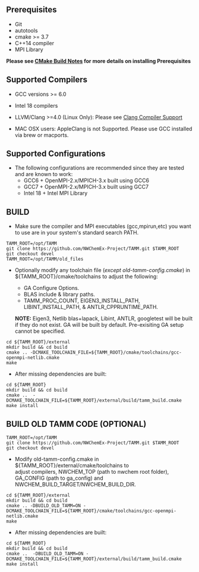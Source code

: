 
Prerequisites
------------
- Git
- autotools
- cmake >= 3.7
- C++14 compiler
- MPI Library

**Please see [CMake Build Notes](CMake_Build_Notes.md) for more details on installing Prerequisites**

Supported Compilers
--------------------
- GCC versions >= 6.0
- Intel 18 compilers
- LLVM/Clang >=4.0 (Linux Only): Please see [Clang Compiler Support](CMake_Build_Notes.md#clang-compiler-support)

- MAC OSX users: AppleClang is not Supported. Please use GCC installed via brew or macports.

Supported Configurations
-------------------------
- The following configurations are recommended since they are tested and are known to work:
  - GCC6 + OpenMPI-2.x/MPICH-3.x built using GCC6
  - GCC7 + OpenMPI-2.x/MPICH-3.x built using GCC7
  - Intel 18 + Intel MPI Library

BUILD
-----

- Make sure the compiler and MPI executables (gcc,mpirun,etc) you want to use are in your system's standard search PATH.

```
TAMM_ROOT=/opt/TAMM  
git clone https://github.com/NWChemEx-Project/TAMM.git $TAMM_ROOT  
git checkout devel  
TAMM_ROOT=/opt/TAMM/old_files
```

- Optionally modify any toolchain file (*except old-tamm-config.cmake*) in ${TAMM_ROOT}/cmake/toolchains to adjust the following:
  - GA Configure Options.
  - BLAS include & library paths.
  - TAMM_PROC_COUNT, EIGEN3_INSTALL_PATH, LIBINT_INSTALL_PATH,
  & ANTLR_CPPRUNTIME_PATH.

  **NOTE:** Eigen3, Netlib blas+lapack, Libint, ANTLR, googletest will be
  built if they do not exist. GA will be built by default. Pre-exisiting GA setup
  cannot be specified.


```
cd ${TAMM_ROOT}/external  
mkdir build && cd build  
cmake .. -DCMAKE_TOOLCHAIN_FILE=${TAMM_ROOT}/cmake/toolchains/gcc-openmpi-netlib.cmake
make  
```

- After missing dependencies are built:

```
cd ${TAMM_ROOT}  
mkdir build && cd build  
cmake ..  -DCMAKE_TOOLCHAIN_FILE=${TAMM_ROOT}/external/build/tamm_build.cmake  
make install
```


BUILD OLD TAMM CODE (OPTIONAL)
------------------------------

```
TAMM_ROOT=/opt/TAMM  
git clone https://github.com/NWChemEx-Project/TAMM.git $TAMM_ROOT  
git checkout devel
```

 - Modify old-tamm-config.cmake in ${TAMM_ROOT}/external/cmake/toolchains to  
  adjust compilers, NWCHEM_TOP (path to nwchem root folder), GA_CONFIG (path to ga_config)
  and NWCHEM_BUILD_TARGET/NWCHEM_BUILD_DIR.

```
cd ${TAMM_ROOT}/external  
mkdir build && cd build  
cmake .. -DBUILD_OLD_TAMM=ON -DCMAKE_TOOLCHAIN_FILE=${TAMM_ROOT}/cmake/toolchains/gcc-openmpi-netlib.cmake
make  
```

- After missing dependencies are built:

```
cd ${TAMM_ROOT}  
mkdir build && cd build  
cmake ..  -DBUILD_OLD_TAMM=ON -DCMAKE_TOOLCHAIN_FILE=${TAMM_ROOT}/external/build/tamm_build.cmake  
make install
```

